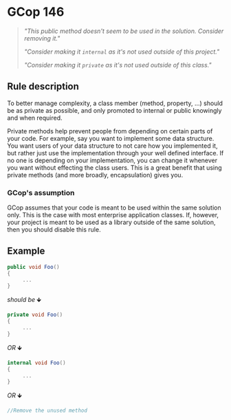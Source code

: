 ﻿# GCop 146

> *"This public method doesn't seem to be used in the solution. Consider removing it."*
> 
> *"Consider making it `internal` as it's not used outside of this project."*
> 
> *"Consider making it `private` as it's not used outside of this class."*

## Rule description

To better manage complexity, a class member (method, property, ...) should be as private as possible, and only promoted to internal or public knowingly and when required.

Private methods help prevent people from depending on certain parts of your code. For example, say you want to implement some data structure. You want users of your data structure to not care how you implemented it, but rather just use the implementation through your well defined interface. If no one is depending on your implementation, you can change it whenever you want without effecting the class users. This is a great benefit that using private methods (and more broadly, encapsulation) gives you.

### GCop's assumption
GCop assumes that your code is meant to be used within the same solution only. This is the case with most enterprise application classes. If, however, your project is meant to be used as a library outside of the same solution, then you should disable this rule.

## Example

```csharp
public void Foo()
{
     ...
}
```

*should be* 🡻

```csharp
private void Foo()
{
     ...
}
```

*OR* 🡻

```csharp
internal void Foo()
{
     ...
}
```

*OR* 🡻

```csharp
//Remove the unused method
```